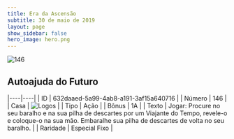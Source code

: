 ```yaml
---
title: Era da Ascensão
subtitle: 30 de maio de 2019
layout: page
show_sidebar: false
hero_image: hero.png
---
```


![146](https://cdn.keyforgegame.com/media/card_front/pt/435_146_GV7W4JP774FM_pt.png)

## Autoajuda do Futuro

|----|----|
| ID | 632daaed-5a99-4ab8-a191-3af15a640716 |
| Número | 146 |
| Casa | ![Logos](https://archonarcana.com/images/thumb/c/ce/Logos.png/22px-Logos.png "Logos") |
| Tipo | Ação |
| Bônus | 1A |
| Texto | Jogar: Procure no seu baralho e na sua pilha de descartes por um Viajante do Tempo, revele-o e coloque-o na sua mão. Embaralhe sua pilha de descartes de volta no seu baralho. |
| Raridade | Especial Fixo |
